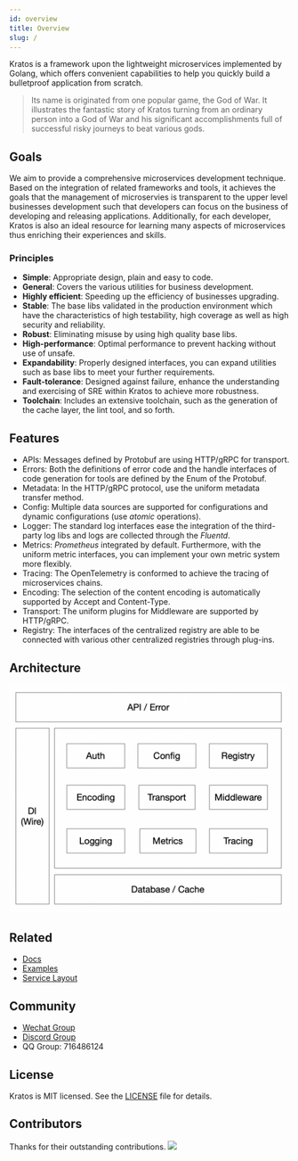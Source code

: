 ```yaml
---
id: overview
title: Overview
slug: /
---
```


Kratos is a framework upon the lightweight microservices implemented by Golang, which offers convenient capabilities to help you quickly build a bulletproof application from scratch.

>Its name is originated from one popular game, the God of War. It illustrates the fantastic story of Kratos turning from an ordinary person into a God of War and his significant accomplishments full of successful risky journeys to beat various gods.


## Goals

We aim to provide a comprehensive microservices development technique. Based on the integration of related frameworks and tools, it achieves the goals that the management of microservies is transparent to the upper level businesses development such that developers can focus on the business of developing and releasing applications. Additionally, for each developer, Kratos is also an ideal resource for learning many aspects of microservices thus enriching their experiences and skills.

### Principles

* **Simple**: Appropriate design, plain and easy to code.
* **General**: Covers the various utilities for business development.
* **Highly efficient**: Speeding up the efficiency of businesses upgrading.
* **Stable**: The base libs validated in the production environment which have the characteristics of high testability, high coverage as well as high security and reliability.
* **Robust**: Eliminating misuse by using high quality base libs.
* **High-performance**: Optimal performance to prevent hacking without use of unsafe. 
* **Expandability**: Properly designed interfaces, you can expand utilities such as base libs to meet your further requirements.
* **Fault-tolerance**: Designed against failure, enhance the understanding and exercising of SRE within Kratos to achieve more robustness.
* **Toolchain**:  Includes an extensive toolchain, such as the generation of the cache layer, the lint tool, and so forth.

## Features
* APIs: Messages defined by Protobuf are using HTTP/gRPC for transport.
* Errors: Both the definitions of error code and the handle interfaces of code generation for tools are defined by the Enum of the Protobuf.
* Metadata:	In the HTTP/gRPC protocol, use the uniform metadata transfer method.
* Config: Multiple data sources are supported for configurations and dynamic configurations (use *atomic* operations).
* Logger: The standard log interfaces ease the integration of the third-party log libs and logs are collected through the *Fluentd*.
* Metrics: *Prometheus* integrated by default. Furthermore, with the uniform metric interfaces, you can implement your own metric system more flexibly.
* Tracing: The OpenTelemetry is conformed to achieve the tracing of microservices chains.
* Encoding: The selection of the content encoding is automatically supported by Accept and Content-Type.
* Transport: The uniform plugins for Middleware are supported by HTTP/gRPC.
* Registry: The interfaces of the centralized registry are able to be connected with various other centralized registries through plug-ins.

## Architecture

<img src="/images/arch.png" alt="kratos architecture" width="650px" />

## Related

* [Docs](https://go-kratos.dev/)
* [Examples](https://github.com/go-kratos/examples)
* [Service Layout](https://github.com/go-kratos/kratos-layout)

## Community
* [Wechat Group](https://github.com/go-kratos/kratos/issues/682)
* [Discord Group](https://discord.gg/BWzJsUJ)
* QQ Group: 716486124

## License
Kratos is MIT licensed. See the [LICENSE](https://github.com/go-kratos/kratos/blob/main/LICENSE) file for details.

## Contributors
Thanks for their outstanding contributions.
<a href="https://github.com/go-kratos/kratos/graphs/contributors">
  <img src="https://contrib.rocks/image?repo=go-kratos/kratos" />
</a>


